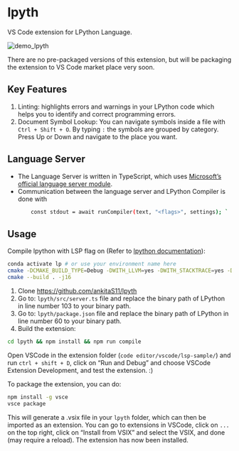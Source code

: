# lpyth

VS Code extension for LPython Language.

![demo_lpyth](https://user-images.githubusercontent.com/68434944/181516697-eadb63e5-cbf1-437d-bb5c-f070671dff32.gif)

There are no pre-packaged versions of this extension, but will be packaging the extension to VS Code market place very soon. 

## Key Features

1. Linting: highlights errors and warnings in your LPython code which helps you to identify and correct programming errors.
2. Document Symbol Lookup: You can navigate symbols inside a file with `Ctrl + Shift + O`. By typing `:` the symbols are grouped by category. Press Up or Down and navigate to the place you want.

## Language Server

- The Language Server is written in TypeScript, which uses [Microsoft’s official language server module](https://github.com/microsoft/vscode-languageserver-node). 
- Communication between the language server and LPython Compiler is done with 
    ```bash
        const stdout = await runCompiler(text, "<flags>", settings); `
    ```

## Usage

Compile lpython with LSP flag on (Refer to [lpython documentation](https://github.com/lcompilers/lpython#compile-lpython)):

```bash
conda activate lp # or use your environment name here
cmake -DCMAKE_BUILD_TYPE=Debug -DWITH_LLVM=yes -DWITH_STACKTRACE=yes -DWITH_LFORTRAN_BINARY_MODFILES=no -DWITH_LSP=yes .
cmake --build . -j16
```

1. Clone https://github.com/ankitaS11/lpyth
2. Go to: `lpyth/src/server.ts` file and replace the binary path of LPython in line number 103 to your binary path.
3. Go to: `lpyth/package.json` file and replace the binary path of LPython in line number 60 to your binary path.
4. Build the extension:

```bash
cd lpyth && npm install && npm run compile
```

Open VSCode in the extension folder (`code editor/vscode/lsp-sample/`) and run `ctrl + shift + D`, click on “Run and Debug” and choose VSCode Extension Development, and test the extension. :)

To package the extension, you can do:

```bash
npm install -g vsce
vsce package
```

This will generate a .vsix file in your `lpyth` folder, which can then be imported as an extension. You can go to extensions in VSCode, click on `...` on the top right, click on “Install from VSIX” and select the VSIX, and done (may require a reload). The extension has now been installed.
